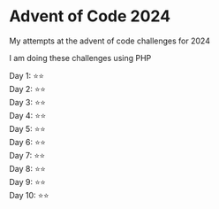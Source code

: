 # Advent of Code 2024

My attempts at the advent of code challenges for 2024

I am doing these challenges using PHP

Day 1: :star::star:  
Day 2: :star::star:  
Day 3: :star::star:  
Day 4: :star::star:  
Day 5: :star::star:  
Day 6: :star::star:    
Day 7: :star::star:  
Day 8: :star::star:  
Day 9: :star::star:  
Day 10: :star::star: